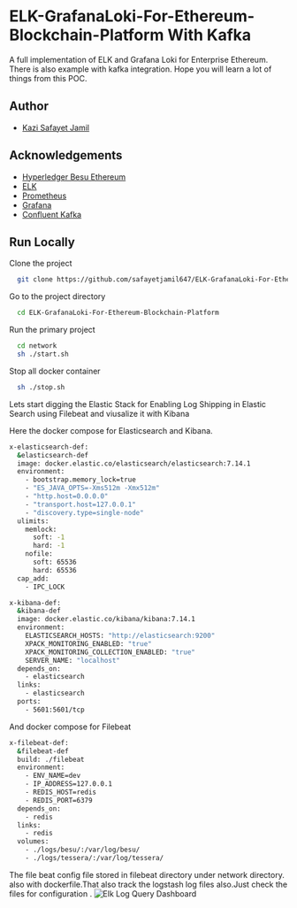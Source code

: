 
# ELK-GrafanaLoki-For-Ethereum-Blockchain-Platform With Kafka

A full implementation of ELK and Grafana Loki for Enterprise Ethereum. There is also example with kafka integration. Hope you will learn a lot of things from this POC.  


## Author

- [Kazi Safayet Jamil](https://www.github.com/safayetjamil647)


## Acknowledgements

 - [Hyperledger Besu Ethereum](https://besu.hyperledger.org/en/stable/)
 - [ELK](https://www.elastic.co/what-is/elk-stack)
 - [Prometheus](https://prometheus.io/)
  - [Grafana](https://grafana.com/)
 - [Confluent Kafka](https://www.confluent.io/)

## Run Locally

Clone the project

```bash
  git clone https://github.com/safayetjamil647/ELK-GrafanaLoki-For-Ethereum-Blockchain-Platform
```
Go to the project directory

```bash
  cd ELK-GrafanaLoki-For-Ethereum-Blockchain-Platform
```

Run the primary project

```bash
  cd network
  sh ./start.sh
```

Stop all docker container

```bash
  sh ./stop.sh
```

Lets start digging the Elastic Stack for Enabling Log Shipping in Elastic Search using Filebeat and viusalize it with Kibana

Here the docker compose for Elasticsearch and Kibana.
```bash
x-elasticsearch-def:
  &elasticsearch-def
  image: docker.elastic.co/elasticsearch/elasticsearch:7.14.1
  environment:
    - bootstrap.memory_lock=true
    - "ES_JAVA_OPTS=-Xms512m -Xmx512m"
    - "http.host=0.0.0.0"
    - "transport.host=127.0.0.1"
    - "discovery.type=single-node"
  ulimits:
    memlock:
      soft: -1
      hard: -1
    nofile:
      soft: 65536
      hard: 65536
  cap_add:
    - IPC_LOCK

x-kibana-def:
  &kibana-def
  image: docker.elastic.co/kibana/kibana:7.14.1
  environment:
    ELASTICSEARCH_HOSTS: "http://elasticsearch:9200"
    XPACK_MONITORING_ENABLED: "true"
    XPACK_MONITORING_COLLECTION_ENABLED: "true"
    SERVER_NAME: "localhost"
  depends_on:
    - elasticsearch
  links:
    - elasticsearch
  ports:
    - 5601:5601/tcp
```
And docker compose for Filebeat

```bash
x-filebeat-def:
  &filebeat-def
  build: ./filebeat
  environment:
    - ENV_NAME=dev
    - IP_ADDRESS=127.0.0.1
    - REDIS_HOST=redis
    - REDIS_PORT=6379
  depends_on:
    - redis
  links:
    - redis
  volumes:
    - ./logs/besu/:/var/log/besu/
    - ./logs/tessera/:/var/log/tessera/
```
The file beat config file stored in filebeat directory under network directory.
also with dockerfile.That also track the logstash log files also.Just check the files for configuration .
![Elk Log Query Dashboard](https://user-images.githubusercontent.com/60421249/218856156-99e17553-3c63-4412-b78c-f7fbf24617de.png)

